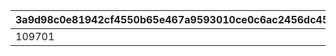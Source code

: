 |3a9d98c0e81942cf4550b65e467a9593010ce0c6ac2456dc45f908bf227d3b1d|f871bedc33da6079f2007efe1e5dc1c4b7d9de64d26267c821c4d849f524d429|d0f6f36cfa4be4ce8c5c4d9614a537568914dd1a77288b1bc3d440fbb3b421d8|9b40a72e5a3642a402415526e32c61e9f88069440e9583e0937567050bf5a123|469b30cc9065f8679e9c194856c07259896544b235976ba7506ee252abc4699f|ca4a2520c70691eeb14ce6a12d8714815dca248b89f9798eff4c2f2aa633e010|6bfcc172d7ad170a77c8185554f17bd3fcc78398dd055d8ca038fc65697dcfa0|3e9b38d429491e403cddfb4afbd40f1366cc86edcbc41a6b42b53a1f2932ac4a|d754edf7fe1ee41383c1a326863b8250d032c45ac3c17cd8ea306b3d544dcb9f|635adc17e5fe6bdf01466e345c0c3993b328e5aaff45f1df852077b018867d23|94e4d465b24895a645f8507b0b82bb4ac0ff76f10d1efdd308982a246b03dc3d|
| --- | --- | --- | --- | --- | --- | --- | --- | --- | --- | --- |
|109701|0|1|0|1|0|2|0|109801|0|0|